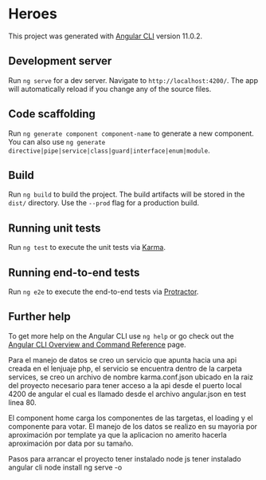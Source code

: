 # Heroes

This project was generated with [Angular CLI](https://github.com/angular/angular-cli) version 11.0.2.

## Development server

Run `ng serve` for a dev server. Navigate to `http://localhost:4200/`. The app will automatically reload if you change any of the source files.

## Code scaffolding

Run `ng generate component component-name` to generate a new component. You can also use `ng generate directive|pipe|service|class|guard|interface|enum|module`.

## Build

Run `ng build` to build the project. The build artifacts will be stored in the `dist/` directory. Use the `--prod` flag for a production build.

## Running unit tests

Run `ng test` to execute the unit tests via [Karma](https://karma-runner.github.io).

## Running end-to-end tests

Run `ng e2e` to execute the end-to-end tests via [Protractor](http://www.protractortest.org/).

## Further help

To get more help on the Angular CLI use `ng help` or go check out the [Angular CLI Overview and Command Reference](https://angular.io/cli) page.

Para el manejo de datos se creo un servicio que apunta hacia una api creada en el lenjuaje php, el servicio se encuentra dentro de la carpeta services, se creo un archivo de nombre karma.conf.json ubicado en la raiz del proyecto necesario para tener acceso a la api desde el puerto local 4200 de angular el cual es llamado desde el archivo angular.json en test linea 80.

El component home carga los componentes de las targetas, el loading y el componente para votar.
El manejo de los datos se realizo en su mayoria por aproximación por template ya que la aplicacion no amerito hacerla aproximación por data por su tamaño.

Pasos para arrancar el proyecto
tener instalado node js
tener instalado angular cli
node install
ng serve -o
